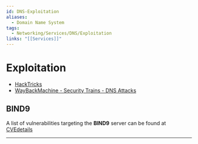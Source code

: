 ```yaml
---
id: DNS-Exploitation
aliases:
  - Domain Name System
tags:
  - Networking/Services/DNS/Exploitation
links: "[[Services]]"
---
```


# Exploitation

- [HackTricks](https://book.hacktricks.wiki/en/network-services-pentesting/pentesting-dns.html)
- [WayBackMachine - Security Trains - DNS Attacks](https://web.archive.org/web/20250329174745/https://securitytrails.com/blog/most-popular-types-dns-attacks)

## BIND9

A list of vulnerabilities targeting the **BIND9** server can be found at
[CVEdetails](https://www.cvedetails.com/product/144/ISC-Bind.html?vendor_id=64)

___
